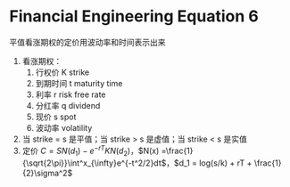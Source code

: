 # Financial Engineering Equation 6

平值看涨期权的定价用波动率和时间表示出来

1. 看涨期权：
    1. 行权价 K strike
    2. 到期时间 t maturity time
    3. 利率 r risk free rate 
    4. 分红率 q dividend
    5. 现价 s spot
    6. 波动率 volatility
2. 当 strike = s 是平值；当 strike > s 是虚值；当 strike < s 是实值
3. 定价 $C = SN(d_1) - e^{-rT}KN(d_2)$，$N(x) =\frac{1}{\sqrt{2\pi}}\int^x_{\infty}e^{-t^2/2}dt$，$d_1 = log(s/k) + rT + \frac{1}{2}\sigma^2$